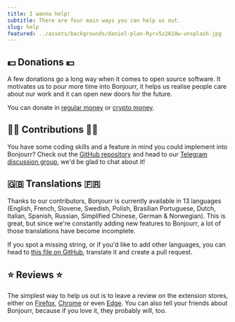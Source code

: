 ```yaml
---
title: I wanna help!
subtitle: There are four main ways you can help us out.
slug: help
featured: ../assets/backgrounds/daniel-plan-Ryrv5z2A18w-unsplash.jpg
---
```


## 💵 Donations 💶
A few donations go a long way when it comes to open source software. It motivates us to pour more time into Bonjourr, it helps us realise people care about our work and it can open new doors for the future.

You can donate in [regular money](https://ko-fi.com/bonjourr) or [crypto money](https://commerce.coinbase.com/charges/Y2DYYZCG).

## 👨‍💻 Contributions 👩‍💻
You have some coding skills and a feature in mind you could implement into Bonjourr? Check out the [GitHub repository](https://github.com/victrme/Bonjourr/) and head to our [Telegram discussion group](https://t.me/BonjourrStartpage), we'd be glad to chat about it!

## 🇬🇧 Translations 🇫🇷
Thanks to our contributors, Bonjourr is currently available in 13 languages (English, French, Slovene, Swedish, Polish, Brasilian Portuguese, Dutch, Italian, Spanish, Russian, Simplified Chinese, German & Norwegian). This is great, but since we're constantly adding new features to Bonjourr, a lot of those translations have become incomplete.

If you spot a missing string, or if you'd like to add other languages, you can head to [this file on GitHub](https://github.com/victrme/Bonjourr/blob/master/src/scripts/lang.js), translate it and create a pull request. 

## ⭐️ Reviews ⭐️
The simplest way to help us out is to leave a review on the extension stores, either on [Firefox](https://addons.mozilla.org/fr/firefox/addon/bonjourr-startpage/), [Chrome](https://chrome.google.com/webstore/detail/bonjourr-%C2%B7-minimalist-lig/dlnejlppicbjfcfcedcflplfjajinajd?hl=fr&authuser=0) or even [Edge](https://microsoftedge.microsoft.com/addons/detail/bonjourr/dehmmlejmefjphdeoagelkpaoolicmid). You can also tell your friends about Bonjourr, because if you love it, they probably will, too.